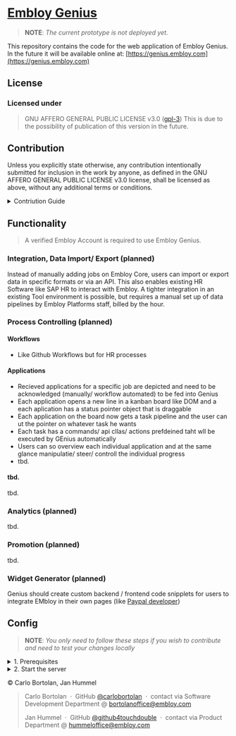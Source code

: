 <h1><a href="https://about.embloy.com">Embloy Genius</a></h1>

> __NOTE__: _The current prototype is not deployed yet._

This repository contains the code for the web application of Embloy Genius. In the future it will be available online at: [https://genius.embloy.com](https://genius.embloy.com) 
## License

### Licensed under

> GNU AFFERO GENERAL PUBLIC LICENSE v3.0 ([gpl-3](https://www.gnu.org/licenses/gpl-3.0.en.html))
> This is due to the possibility of publication of this version in the future.

## Contribution

Unless you explicitly state otherwise, any contribution intentionally submitted for inclusion in the work by anyone, as
defined in the GNU AFFERO GENERAL PUBLIC LICENSE v3.0 license, shall be licensed as above, without any additional terms
or conditions.

<details>
  <summary> Contriution Guide </summary>

- This web application is based on Next.JS 13 and uses the App Router system

- Against current design best-practises it is meant to render pages, components on client side if possible (SEO doesnt matter)

- Study the app/layout.js file, AuthWrapper makes sure that every URL is secured with Embloy Authentication (instead stated otherwise), UserContext makes sure that certain data is available globally without fetiching the same data multiple times. NOrmally the best practise would be to fetch data where it is needed

- To fetch data use the predefined request functions in lib/misc_requests.js to ensure the fulöfillment of the designed security patterns of Embloy Authentication

- Embloy Genius Web App relies on both big backend systems of Embloy - Core and Genius. Dont get confused with the name, it is called Genius because this web application is positioned as a solely B2B tool to ioerate Embloy asa business like [Youtube Studio](https://studio.youtube.com/)

</details>


## Functionality

> A verified Embloy Account is required to use Embloy Genius.

### Integration, Data Import/ Export (planned)

Instead of manually adding jobs on Embloy Core, users can import or export data in specific formats or via an API. This also enables existing HR Software like SAP HR to interact with Embloy. A tighter integration in an existing Tool environment is possible, but requires a manual set up of data pipelines by Embloy Platforms staff, billed by the hour.

### Process Controlling (planned)
#### Workflows
- Like Github Workflows but for HR processes
#### Applications
- Recieved applications for a specific job are depicted and need to be acknowledged (manually/ workflow automated) to be fed into Genius
- Each application opens a new line in a kanban board like DOM and a each aplication has a status pointer object that is draggable
- Each application on the board now gets a task pipeline and the user can ut the pointer on whatever task he wants
- Each task has a commands/ api cllas/ actions prefdeined taht wll be executed by GEnius automatically
- Users can so overview each individual application and at the same glance manipulatie/ steer/ controll the individual progress
- tbd.
#### tbd.
tbd.
### Analytics (planned)
tbd.
### Promotion (planned)
tbd.
### Widget Generator (planned)
Genius should create custom backend / frontend code snipplets for users to integrate EMbloy in their own pages (like [Paypal developer](https://developer.paypal.com/docs/checkout/))

## Config

> __NOTE__: _You only need to follow these steps if you wish to contribute and need to test your changes locally_

<details>
  <summary> 1. Prerequisites </summary>

- Embloy Core instance available & running

- Embloy Genius instance available & running

- Install npm

</details>

<details>
  <summary> 2. Start the server </summary>

If you wish to experiment on our backend or contribute to our front end, you can test your changes by starting a local
server.

1. (PLANNED) Create a file './env.local' with the following content:

   ```
   tbd.
   ```

2. Verify correct IP addresses & i.a. updated CORS plicies of Core and Genius 
3. Run ``npm install`` to install all required packages.
3. Run ``npm run dev`` to start the web applciation.
4. Go to http://localhost:8080
</details>

© Carlo Bortolan, Jan Hummel

> Carlo Bortolan &nbsp;&middot;&nbsp;
> GitHub [@carlobortolan](https://github.com/carlobortolan) &nbsp;&middot;&nbsp;
> contact via Software Development Department @ [bortolanoffice@embloy.com](mailto:bortolanoffice@embloy.com)
>
> Jan Hummel &nbsp;&middot;&nbsp;
> GitHub [@github4touchdouble](https://github.com/github4touchdouble) &nbsp;&middot;&nbsp;
> contact via Product Department @ [hummeloffice@embloy.com](mailto:hummeloffice@embloy.com)
